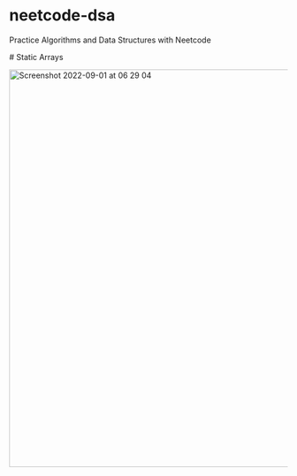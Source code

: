 # neetcode-dsa
Practice Algorithms and Data Structures with Neetcode


# Static Arrays

<img width="719" alt="Screenshot 2022-09-01 at 06 29 04" src="https://user-images.githubusercontent.com/27693622/187838457-5b91f1e0-1aa2-4e4c-a59c-4262c0422fd3.png">
